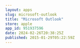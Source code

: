 ```yaml
---
layout: apps
slug: microsoft-outlook
title: "Microsoft Outlook"
store: apple
app_id: 951937596
date: 2024-02-26T20:38:25Z
published: 2015-01-29T05:22:59Z
---
```

